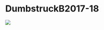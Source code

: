 # DumbstruckB2017-18

<a href="https://zenhub.com"><img src="https://raw.githubusercontent.com/ZenHubIO/support/master/zenhub-badge.png"></a>
